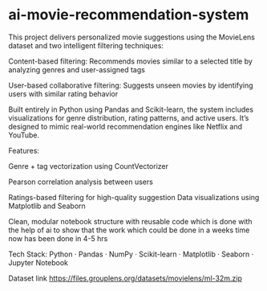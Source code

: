 # ai-movie-recommendation-system
This project delivers personalized movie suggestions using the MovieLens dataset and two intelligent filtering techniques:

Content-based filtering: Recommends movies similar to a selected title by analyzing genres and user-assigned tags

User-based collaborative filtering: Suggests unseen movies by identifying users with similar rating behavior

Built entirely in Python using Pandas and Scikit-learn, the system includes visualizations for genre distribution, rating patterns, and active users. It’s designed to mimic real-world recommendation engines like Netflix and YouTube.

Features:

Genre + tag vectorization using CountVectorizer

Pearson correlation analysis between users

Ratings-based filtering for high-quality suggestion
Data visualizations using Matplotlib and Seaborn

Clean, modular notebook structure with reusable code which is done with the help of ai to show that the work which could be done in a weeks time now has been done in 4-5 hrs

Tech Stack: Python · Pandas · NumPy · Scikit-learn · Matplotlib · Seaborn · Jupyter Notebook

Dataset link https://files.grouplens.org/datasets/movielens/ml-32m.zip
